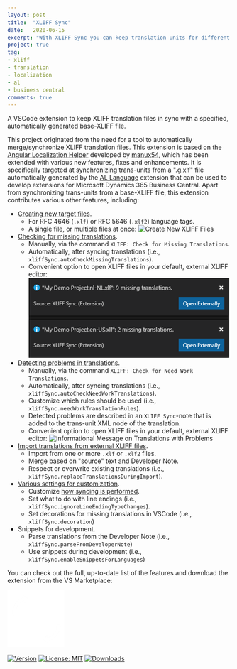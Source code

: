```yaml
---
layout: post
title:  "XLIFF Sync"
date:   2020-06-15
excerpt: "With XLIFF Sync you can keep translation units for different languages more easily in sync with a generated XLIFF base file from within VS Code."
project: true
tag:
- xliff
- translation
- localization
- al
- business central
comments: true
---
```


A VSCode extension to keep XLIFF translation files in sync with a specified, automatically generated base-XLIFF file.

This project originated from the need for a tool to automatically merge/synchronize XLIFF translation files. This extension is based on the [Angular Localization Helper](https://github.com/manux54/vsc-angular-localization-helper) developed by [manux54](https://github.com/manux54), which has been extended with various new features, fixes and enhancements. It is specifically targeted at synchronizing trans-units from a ".g.xlf" file automatically generated by the [AL Language](https://marketplace.visualstudio.com/items?itemName=ms-dynamics-smb.al) extension that can be used to develop extensions for Microsoft Dynamics 365 Business Central. Apart from synchronizing trans-units from a base-XLIFF file, this extension contributes various other features, including:

* [Creating new target files](https://github.com/rvanbekkum/vsc-xliff-sync#create-new-target-files).
  * For RFC 4646 (`.xlf`) or RFC 5646 (`.xlf2`) language tags.
  * A single file, or multiple files at once:
    ![Create New XLIFF Files](https://github.com/rvanbekkum/vsc-xliff-sync/blob/master/resources/xliffSync_createNewTargetFilesOptions.png?raw=true)
* [Checking for missing translations](https://github.com/rvanbekkum/vsc-xliff-sync#check-for-missing-translations).
  * Manually, via the command `XLIFF: Check for Missing Translations`.
  * Automatically, after syncing translations (i.e., `xliffSync.autoCheckMissingTranslations`).
  * Convenient option to open XLIFF files in your default, external XLIFF editor:
    ![Informational Message on Missing Translations](https://github.com/rvanbekkum/vsc-xliff-sync/blob/master/resources/xliffSync_checkMissingTranslations.png?raw=true)
* [Detecting problems in translations](https://github.com/rvanbekkum/vsc-xliff-sync#check-for-need-work-translations).
  * Manually, via the command `XLIFF: Check for Need Work Translations`.
  * Automatically, after syncing translations (i.e., `xliffSync.autoCheckNeedWorkTranslations`).
  * Customize which rules should be used (i.e., `xliffSync.needWorkTranslationRules`).
  * Detected problems are described in an `XLIFF Sync`-note that is added to the trans-unit XML node of the translation.
  * Convenient option to open XLIFF files in your default, external XLIFF editor:
    ![Informational Message on Translations with Problems](https://github.com/rvanbekkum/vsc-xliff-sync/blob/master/resources/xliffSync_checkNeedWorkTranslations.png?raw=true)
* [Import translations from external XLIFF files](https://github.com/rvanbekkum/vsc-xliff-sync#import-translations-from-files).
  * Import from one or more `.xlf` or `.xlf2` files.
  * Merge based on "source" text and Developer Note.
  * Respect or overwrite existing translations (i.e., `xliffSync.replaceTranslationsDuringImport`).
* [Various settings for customization](https://github.com/rvanbekkum/vsc-xliff-sync#settings).
  * Customize [how syncing is performed](https://github.com/rvanbekkum/vsc-xliff-sync#usage).
  * Set what to do with line endings (i.e., `xliffSync.ignoreLineEndingTypeChanges`).
  * Set decorations for missing translations in VSCode (i.e., `xliffSync.decoration`)
* Snippets for development.
  * Parse translations from the Developer Note (i.e., `xliffSync.parseFromDeveloperNote`)
  * Use snippets during development (i.e., `xliffSync.enableSnippetsForLanguages`)

You can check out the full, up-to-date list of the features and download the extension from the VS Marketplace:

[![XLIFF Sync](https://github.com/rvanbekkum/vsc-xliff-sync/blob/master/resources/xliffSync_logo.png?raw=true)](https://marketplace.visualstudio.com/items?itemName=rvanbekkum.xliff-sync)

[![Version](https://vsmarketplacebadge.apphb.com/version-short/rvanbekkum.xliff-sync.svg?color=blue)](https://marketplace.visualstudio.com/items?itemName=rvanbekkum.xliff-sync) [![License: MIT](https://img.shields.io/badge/License-MIT-blue.svg)](https://opensource.org/licenses/MIT) [![Downloads](https://img.shields.io/vscode-marketplace/d/rvanbekkum.xliff-sync.svg)](https://marketplace.visualstudio.com/items?itemName=rvanbekkum.xliff-sync)

